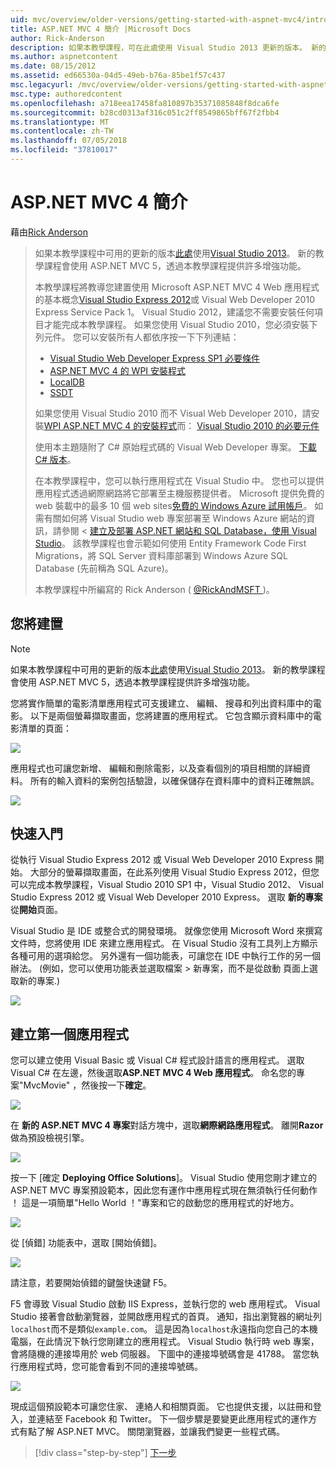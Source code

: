 ```yaml
---
uid: mvc/overview/older-versions/getting-started-with-aspnet-mvc4/intro-to-aspnet-mvc-4
title: ASP.NET MVC 4 簡介 |Microsoft Docs
author: Rick-Anderson
description: 如果本教學課程，可在此處使用 Visual Studio 2013 更新的版本。 新的教學課程會使用 ASP.NET MVC 5，可提供許多增強功能，透過 t...
ms.author: aspnetcontent
ms.date: 08/15/2012
ms.assetid: ed66530a-04d5-49eb-b76a-85be1f57c437
msc.legacyurl: /mvc/overview/older-versions/getting-started-with-aspnet-mvc4/intro-to-aspnet-mvc-4
msc.type: authoredcontent
ms.openlocfilehash: a718eea17458fa810897b35371085848f8dca6fe
ms.sourcegitcommit: b28cd0313af316c051c2ff8549865bff67f2fbb4
ms.translationtype: MT
ms.contentlocale: zh-TW
ms.lasthandoff: 07/05/2018
ms.locfileid: "37810017"
---
```

<a name="intro-to-aspnet-mvc-4"></a>ASP.NET MVC 4 簡介
====================
藉由[Rick Anderson](https://github.com/Rick-Anderson)

> 如果本教學課程中可用的更新的版本[此處](../../getting-started/introduction/getting-started.md)使用[Visual Studio 2013](https://www.microsoft.com/visualstudio/eng/2013-downloads)。 新的教學課程會使用 ASP.NET MVC 5，透過本教學課程提供許多增強功能。
> 
> 本教學課程將教導您建置使用 Microsoft ASP.NET MVC 4 Web 應用程式的基本概念[Visual Studio Express 2012](https://www.microsoft.com/visualstudio/11/products/express)或 Visual Web Developer 2010 Express Service Pack 1。 Visual Studio 2012，建議您不需要安裝任何項目才能完成本教學課程。 如果您使用 Visual Studio 2010，您必須安裝下列元件。 您可以安裝所有人都依序按一下下列連結：
> 
> - [Visual Studio Web Developer Express SP1 必要條件](https://www.microsoft.com/web/gallery/install.aspx?appid=VWD2010SP1Pack)
> - [ASP.NET MVC 4 的 WPI 安裝程式](https://go.microsoft.com/fwlink/?LinkId=243392)
> - [LocalDB](https://www.microsoft.com/web/gallery/install.aspx?appid=SQLLocalDBOnly_11_0)
> - [SSDT](https://blogs.msdn.com/b/rickandy/archive/2012/08/02/installing-and-using-sql-server-data-tools-ssdt-on-visual-studio-2010-and-vwd.aspx)
> 
> 如果您使用 Visual Studio 2010 而不 Visual Web Developer 2010，請安裝[WPI ASP.NET MVC 4 的安裝程式](https://go.microsoft.com/fwlink/?LinkId=243392)而： [Visual Studio 2010 的必要元件](https://www.microsoft.com/web/gallery/install.aspx?appsxml=&amp;appid=VS2010SP1Pack)
> 
> 使用本主題隨附了 C# 原始程式碼的 Visual Web Developer 專案。 [下載 C# 版本](https://code.msdn.microsoft.com/Intro-to-ASPNET-MVC-4-61d0219d/file/114480/1/MvcMovie.zip)。
> 
> 在本教學課程中，您可以執行應用程式在 Visual Studio 中。 您也可以提供應用程式透過網際網路將它部署至主機服務提供者。 Microsoft 提供免費的 web 裝載中的最多 10 個 web sites[免費的 Windows Azure 試用帳戶](https://www.windowsazure.com/pricing/free-trial/?WT.mc_id=A443DD604)。 如需有關如何將 Visual Studio web 專案部署至 Windows Azure 網站的資訊，請參閱 <<c0> [ 建立及部署 ASP.NET 網站和 SQL Database，使用 Visual Studio](https://docs.microsoft.com/dotnet/azure/)。 該教學課程也會示範如何使用 Entity Framework Code First Migrations，將 SQL Server 資料庫部署到 Windows Azure SQL Database (先前稱為 SQL Azure)。
> 
> 本教學課程中所編寫的 Rick Anderson ( [ @RickAndMSFT ](https://twitter.com/#!/RickAndMSFT) )。


## <a name="what-youll-build"></a>您將建置

> [!NOTE]
> 如果本教學課程中可用的更新的版本[此處](../../getting-started/introduction/getting-started.md)使用[Visual Studio 2013](https://www.microsoft.com/visualstudio/eng/2013-downloads)。 新的教學課程會使用 ASP.NET MVC 5，透過本教學課程提供許多增強功能。


您將實作簡單的電影清單應用程式可支援建立、 編輯、 搜尋和列出資料庫中的電影。 以下是兩個螢幕擷取畫面，您將建置的應用程式。 它包含顯示資料庫中的電影清單的頁面：

![](intro-to-aspnet-mvc-4/_static/image1.png)

應用程式也可讓您新增、 編輯和刪除電影，以及查看個別的項目相關的詳細資料。 所有的輸入資料的案例包括驗證，以確保儲存在資料庫中的資料正確無誤。

![](intro-to-aspnet-mvc-4/_static/image2.png)

## <a name="getting-started"></a>快速入門

從執行 Visual Studio Express 2012 或 Visual Web Developer 2010 Express 開始。 大部分的螢幕擷取畫面，在此系列使用 Visual Studio Express 2012，但您可以完成本教學課程，Visual Studio 2010 SP1 中，Visual Studio 2012、 Visual Studio Express 2012 或 Visual Web Developer 2010 Express。 選取 **新的專案**從**開始**頁面。

Visual Studio 是 IDE 或整合式的開發環境。 就像您使用 Microsoft Word 來撰寫文件時，您將使用 IDE 來建立應用程式。 在 Visual Studio 沒有工具列上方顯示各種可用的選項給您。 另外還有一個功能表，可讓您在 IDE 中執行工作的另一個辦法。 (例如，您可以使用功能表並選取檔案 &gt; 新專案，而不是從啟動 頁面上選取新的專案.)

![](intro-to-aspnet-mvc-4/_static/image3.png)

## <a name="creating-your-first-application"></a>建立第一個應用程式

您可以建立使用 Visual Basic 或 Visual C# 程式設計語言的應用程式。 選取 Visual C# 在左邊，然後選取**ASP.NET MVC 4 Web 應用程式**。 命名您的專案&quot;MvcMovie&quot; ，然後按一下**確定**。

![](intro-to-aspnet-mvc-4/_static/image4.png)

在 **新的 ASP.NET MVC 4 專案**對話方塊中，選取**網際網路應用程式**。 離開**Razor**做為預設檢視引擎。

![](intro-to-aspnet-mvc-4/_static/image5.png)

按一下 [確定 **Deploying Office Solutions**]。 Visual Studio 使用您剛才建立的 ASP.NET MVC 專案預設範本，因此您有運作中應用程式現在無須執行任何動作 ！ 這是一項簡單&quot;Hello World ！&quot;專案和它的啟動您的應用程式的好地方。

![](intro-to-aspnet-mvc-4/_static/image6.png)

從 [偵錯] 功能表中，選取 [開始偵錯]。

![](intro-to-aspnet-mvc-4/_static/image7.png)

請注意，若要開始偵錯的鍵盤快速鍵 F5。

F5 會導致 Visual Studio 啟動 IIS Express，並執行您的 web 應用程式。 Visual Studio 接著會啟動瀏覽器，並開啟應用程式的首頁。 通知，指出瀏覽器的網址列`localhost`而不是類似`example.com`。 這是因為`localhost`永遠指向您自己的本機電腦，在此情況下執行您剛建立的應用程式。 Visual Studio 執行時 web 專案，會將隨機的連接埠用於 web 伺服器。 下圖中的連接埠號碼會是 41788。 當您執行應用程式時，您可能會看到不同的連接埠號碼。

![](intro-to-aspnet-mvc-4/_static/image8.png)

現成這個預設範本可讓您住家、 連絡人和相關頁面。 它也提供支援，以註冊和登入，並連結至 Facebook 和 Twitter。 下一個步驟是要變更此應用程式的運作方式有點了解 ASP.NET MVC。 關閉瀏覽器，並讓我們變更一些程式碼。

> [!div class="step-by-step"]
> [下一步](adding-a-controller.md)
